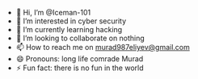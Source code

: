 - 👋 Hi, I’m @Iceman-101
- 👀 I’m interested in cyber security
- 🌱 I’m currently learning hacking
- 💞️ I’m looking to collaborate on nothing
- 📫 How to reach me on murad987eliyev@gmail.com
- 😄 Pronouns: long life comrade Murad
- ⚡ Fun fact: there is no fun in the world

<!---
Iceman-101/Iceman-101 is a ✨ special ✨ repository because its `README.md` (this file) appears on your GitHub profile.
You can click the Preview link to take a look at your changes.
--->
